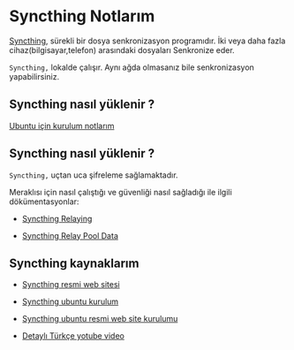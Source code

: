 # Syncthing Notlarım

[Syncthing](https://syncthing.net/), sürekli bir dosya senkronizasyon programıdır. İki veya daha fazla cihaz(bilgisayar,telefon) arasındaki dosyaları Senkronize eder.

`Syncthing,` lokalde çalışır. Aynı ağda olmasanız bile senkronizasyon yapabilirsiniz.

## Syncthing nasıl yüklenir ?

[Ubuntu için kurulum notlarım](https://github.com/kaankaltakkiran/Linux_notlarim/blob/main/ubuntu_kurulum/detayl%C4%B1_kurulum.md)

## Syncthing nasıl yüklenir ?

`Syncthing,` uçtan uca şifreleme sağlamaktadır.

Meraklısı için nasıl çalıştığı ve güvenliği nasıl sağladığı ile ilgili dökümentasyonlar:

- [Syncthing Relaying](https://docs.syncthing.net/users/relaying.html)

- [Syncthing Relay Pool Data](https://relays.syncthing.net/)

## Syncthing kaynaklarım

- [Syncthing resmi web sitesi](https://syncthing.net/)

- [Syncthing ubuntu kurulum](https://operavps.com/docs/install-syncthing-on-ubuntu/)

- [Syncthing ubuntu resmi web site kurulumu](https://apt.syncthing.net/)

- [Detaylı Türkçe yotube video](https://www.youtube.com/watch?v=IKEE0zLURLo)
